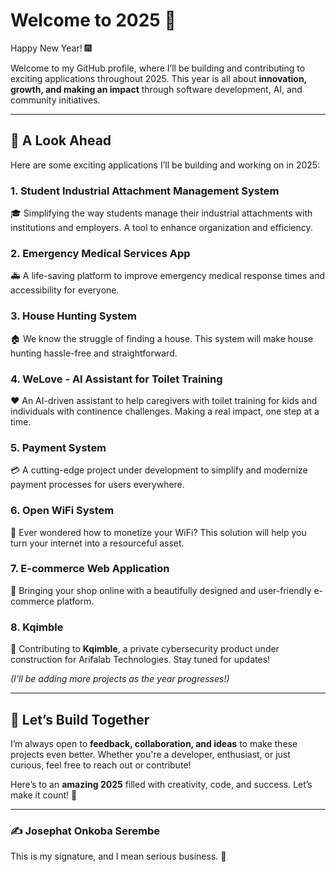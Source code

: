 # Welcome to 2025 🎉  

Happy New Year! 🎆  

Welcome to my GitHub profile, where I’ll be building and contributing to exciting applications throughout 2025. This year is all about **innovation, growth, and making an impact** through software development, AI, and community initiatives.  

---

## 🌟 A Look Ahead  

Here are some exciting applications I’ll be building and working on in 2025:  

### 1. **Student Industrial Attachment Management System**  
🎓 Simplifying the way students manage their industrial attachments with institutions and employers. A tool to enhance organization and efficiency.  

### 2. **Emergency Medical Services App**  
🚑 A life-saving platform to improve emergency medical response times and accessibility for everyone.  

### 3. **House Hunting System**  
🏠 We know the struggle of finding a house. This system will make house hunting hassle-free and straightforward.  

### 4. **WeLove - AI Assistant for Toilet Training**  
❤️ An AI-driven assistant to help caregivers with toilet training for kids and individuals with continence challenges. Making a real impact, one step at a time.  

### 5. **Payment System**  
💳 A cutting-edge project under development to simplify and modernize payment processes for users everywhere.  

### 6. **Open WiFi System**  
📡 Ever wondered how to monetize your WiFi? This solution will help you turn your internet into a resourceful asset.  

### 7. **E-commerce Web Application**  
🛒 Bringing your shop online with a beautifully designed and user-friendly e-commerce platform.  

### 8. **Kqimble**  
🔐 Contributing to **Kqimble**, a private cybersecurity product under construction for Arifalab Technologies. Stay tuned for updates!  

*(I’ll be adding more projects as the year progresses!)*  

---

## 🚀 Let’s Build Together  

I’m always open to **feedback, collaboration, and ideas** to make these projects even better. Whether you're a developer, enthusiast, or just curious, feel free to reach out or contribute!  

Here’s to an **amazing 2025** filled with creativity, code, and success. Let’s make it count! 🎯  

---

### ✍️ **Josephat Onkoba Serembe**  
This is my signature, and I mean serious business. 💼  
